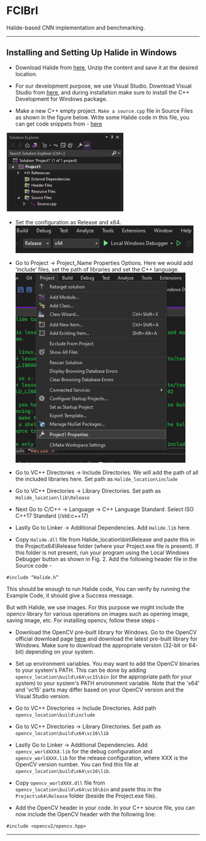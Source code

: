 # FClBrI

Halide-based CNN implementation and benchmarking.

---
## Installing and Setting Up Halide in Windows

* Download Halide from [here](https://github.com/halide/Halide/releases), Unzip the content and save it at the desired location.

* For our development purpose, we use Visual Studio. Download Visual Studio from [here](https://visualstudio.microsoft.com/downloads/), and during installation make sure to install the C++ Development for Windows package.

* Make a new C++ empty project. `Make a source.cpp` file in Source Files as shown in the figure below. Write some Halide code in this file, you can get code snippets from - [here](https://halide-lang.org/docs/examples.html)

![fig1](/assets/fig1.png)

* Set the configuration as Release and x64.  
				![fig2](/assets/fig2.png)
* Go to Project → Project_Name Properties Options. Here we would add ‘include’ files, set the path of libraries and set the C++ language.
![img](/assets/fig3.png)

* Go to VC++ Directories → Include Directories. We will add the path of all the included libraries here. Set path as `Halide_location\include`

* Go to VC++ Directories → Library Directories. Set path as `Halide_location\lib\Release`

* Next Go to C/C++ → Language → C++ Language Standard. Select ISO C++17 Standard (/std:c++17)

* Lastly Go to Linker → Additional Dependencies. Add `Halide.lib` here.

* Copy `Halide.dll` file from Halide_location\bin\Release and paste this in the Project\x64\Release folder (where your Project.exe file is present). If this folder is not present, run your program using the Local Windows Debugger button as shown in Fig. 2.
Add the following header file in the Source code - 
```
#include “Halide.h”
```


This should be enough to run Halide code, You can verify by running the Example Code, it should give a Success message.


But with Halide, we use images. For this purpose we might include the opencv library for various operations on images such as opening image, saving image, etc. For installing opencv, follow these steps - 

* Download the OpenCV pre-built library for Windows. Go to the OpenCV official download page [here](https://opencv.org/releases/) and download the latest pre-built library for Windows. Make sure to download the appropriate version (32-bit or 64-bit) depending on your system.

* Set up environment variables. You may want to add the OpenCV binaries to your system's PATH. This can be done by adding `opencv_location\build\x64\vc15\bin` (or the appropriate path for your system) to your system's PATH environment variable. Note that the 'x64' and 'vc15' parts may differ based on your OpenCV version and the Visual Studio version.

* Go to VC++ Directories → Include Directories. Add path `opencv_location\build\include`

* Go to VC++ Directories → Library Directories. Set path as `opencv_location\build\x64\vc16\lib`

* Lastly Go to Linker → Additional Dependencies. Add `opencv_worldXXXd.lib`  for the debug configuration and `opencv_worldXXX.lib` for the release configuration, where XXX is the OpenCV version number. You can find this file at `opencv_location\build\x64\vc16\lib`.

* Copy `opencv_worldXXX.dll` file from `opencv_location\build\x64\vc16\bin` and paste this in the `Project\x64\Release` folder (beside the Project.exe file).

* Add the OpenCV header in your code. In your C++ source file, you can now include the OpenCV header with the following line:
```
#include <opencv2/opencv.hpp>
```
---